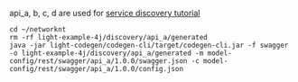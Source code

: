 api_a, b, c, d are used for [service discovery tutorial][]

```
cd ~/networknt
rm -rf light-example-4j/discovery/api_a/generated
java -jar light-codegen/codegen-cli/target/codegen-cli.jar -f swagger -o light-example-4j/discovery/api_a/generated -m model-config/rest/swagger/api_a/1.0.0/swagger.json -c model-config/rest/swagger/api_a/1.0.0/config.json
```

[service discovery tutorial]: /tutorial/common/discovery/
